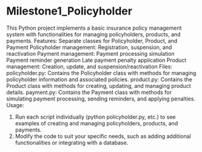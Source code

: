 # Milestone1_Policyholder
This Python project implements a basic insurance policy management system with functionalities for managing policyholders, products, and payments.
Features:
Separate classes for Policyholder, Product, and Payment
Policyholder management:
Registration, suspension, and reactivation
Payment management:
Payment processing simulation
Payment reminder generation
Late payment penalty application
Product management:
Creation, update, and suspension/reactivation
Files:
policyholder.py: Contains the Policyholder class with methods for managing policyholder information and associated policies.
product.py: Contains the Product class with methods for creating, updating, and managing product details.
payment.py: Contains the Payment class with methods for simulating payment processing, sending reminders, and applying penalties.
Usage:
1.	Run each script individually (python policyholder.py, etc.) to see examples of creating and managing policyholders, products, and payments.
2.	Modify the code to suit your specific needs, such as adding additional functionalities or integrating with a database.
